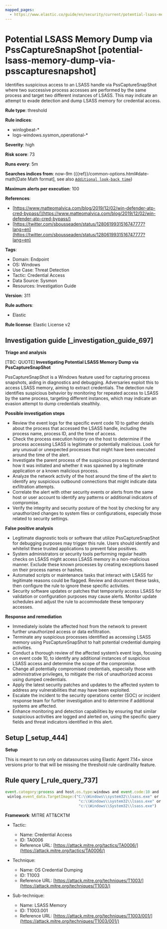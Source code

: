 ```yaml
---
mapped_pages:
  - https://www.elastic.co/guide/en/security/current/potential-lsass-memory-dump-via-psscapturesnapshot.html
---
```


# Potential LSASS Memory Dump via PssCaptureSnapShot [potential-lsass-memory-dump-via-psscapturesnapshot]

Identifies suspicious access to an LSASS handle via PssCaptureSnapShot where two successive process accesses are performed by the same process and target two different instances of LSASS. This may indicate an attempt to evade detection and dump LSASS memory for credential access.

**Rule type**: threshold

**Rule indices**:

* winlogbeat-*
* logs-windows.sysmon_operational-*

**Severity**: high

**Risk score**: 73

**Runs every**: 5m

**Searches indices from**: now-9m ({{ref}}/common-options.html#date-math[Date Math format], see also [`Additional look-back time`](docs-content://solutions/security/detect-and-alert/create-detection-rule.md#rule-schedule))

**Maximum alerts per execution**: 100

**References**:

* [https://www.matteomalvica.com/blog/2019/12/02/win-defender-atp-cred-bypass/](https://www.matteomalvica.com/blog/2019/12/02/win-defender-atp-cred-bypass/)
* [https://twitter.com/sbousseaden/status/1280619931516747777?lang=en](https://twitter.com/sbousseaden/status/1280619931516747777?lang=en)

**Tags**:

* Domain: Endpoint
* OS: Windows
* Use Case: Threat Detection
* Tactic: Credential Access
* Data Source: Sysmon
* Resources: Investigation Guide

**Version**: 311

**Rule authors**:

* Elastic

**Rule license**: Elastic License v2

## Investigation guide [_investigation_guide_697]

**Triage and analysis**

[TBC: QUOTE]
**Investigating Potential LSASS Memory Dump via PssCaptureSnapShot**

PssCaptureSnapShot is a Windows feature used for capturing process snapshots, aiding in diagnostics and debugging. Adversaries exploit this to access LSASS memory, aiming to extract credentials. The detection rule identifies suspicious behavior by monitoring for repeated access to LSASS by the same process, targeting different instances, which may indicate an evasion attempt to dump credentials stealthily.

**Possible investigation steps**

* Review the event logs for the specific event code 10 to gather details about the process that accessed the LSASS handle, including the process name, process ID, and the time of access.
* Check the process execution history on the host to determine if the process accessing LSASS is legitimate or potentially malicious. Look for any unusual or unexpected processes that might have been executed around the time of the alert.
* Investigate the parent process of the suspicious process to understand how it was initiated and whether it was spawned by a legitimate application or a known malicious process.
* Analyze the network activity of the host around the time of the alert to identify any suspicious outbound connections that might indicate data exfiltration attempts.
* Correlate the alert with other security events or alerts from the same host or user account to identify any patterns or additional indicators of compromise.
* Verify the integrity and security posture of the host by checking for any unauthorized changes to system files or configurations, especially those related to security settings.

**False positive analysis**

* Legitimate diagnostic tools or software that utilize PssCaptureSnapShot for debugging purposes may trigger this rule. Users should identify and whitelist these trusted applications to prevent false positives.
* System administrators or security tools performing regular health checks on LSASS might access LSASS memory in a non-malicious manner. Exclude these known processes by creating exceptions based on their process names or hashes.
* Automated scripts or maintenance tasks that interact with LSASS for legitimate reasons could be flagged. Review and document these tasks, then configure the rule to ignore these specific activities.
* Security software updates or patches that temporarily access LSASS for validation or configuration purposes may cause alerts. Monitor update schedules and adjust the rule to accommodate these temporary accesses.

**Response and remediation**

* Immediately isolate the affected host from the network to prevent further unauthorized access or data exfiltration.
* Terminate any suspicious processes identified as accessing LSASS memory using PssCaptureSnapShot to halt potential credential dumping activities.
* Conduct a thorough review of the affected system’s event logs, focusing on event code 10, to identify any additional instances of suspicious LSASS access and determine the scope of the compromise.
* Change all potentially compromised credentials, especially those with administrative privileges, to mitigate the risk of unauthorized access using dumped credentials.
* Apply the latest security patches and updates to the affected system to address any vulnerabilities that may have been exploited.
* Escalate the incident to the security operations center (SOC) or incident response team for further investigation and to determine if additional systems are affected.
* Enhance monitoring and detection capabilities by ensuring that similar suspicious activities are logged and alerted on, using the specific query fields and threat indicators identified in this alert.


## Setup [_setup_444]

**Setup**

This is meant to run only on datasources using Elastic Agent 7.14+ since versions prior to that will be missing the threshold rule cardinality feature.


## Rule query [_rule_query_737]

```js
event.category:process and host.os.type:windows and event.code:10 and
 winlog.event_data.TargetImage:("C:\\Windows\\system32\\lsass.exe" or
                                 "c:\\Windows\\system32\\lsass.exe" or
                                 "c:\\Windows\\System32\\lsass.exe")
```

**Framework**: MITRE ATT&CKTM

* Tactic:

    * Name: Credential Access
    * ID: TA0006
    * Reference URL: [https://attack.mitre.org/tactics/TA0006/](https://attack.mitre.org/tactics/TA0006/)

* Technique:

    * Name: OS Credential Dumping
    * ID: T1003
    * Reference URL: [https://attack.mitre.org/techniques/T1003/](https://attack.mitre.org/techniques/T1003/)

* Sub-technique:

    * Name: LSASS Memory
    * ID: T1003.001
    * Reference URL: [https://attack.mitre.org/techniques/T1003/001/](https://attack.mitre.org/techniques/T1003/001/)



